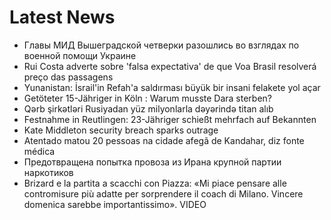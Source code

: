 # Latest News
-  Главы МИД Вышеградской четверки разошлись во взглядах по военной помощи Украине
-  Rui Costa adverte sobre 'falsa expectativa' de que Voa Brasil resolverá preço das passagens
-  Yunanistan: İsrail'in Refah'a saldırması büyük bir insani felakete yol açar
-  Getöteter 15-Jähriger in Köln : Warum musste Dara sterben?
-  Qərb şirkətləri Rusiyadan yüz milyonlarla dəyərində titan alıb
-  Festnahme in Reutlingen: 23-Jähriger schießt mehrfach auf Bekannten
-  Kate Middleton security breach sparks outrage
-  Atentado matou 20 pessoas na cidade afegã de Kandahar, diz fonte médica
-  Предотвращена попытка провоза из Ирана крупной партии наркотиков
-  Brizard e la partita a scacchi con Piazza: «Mi piace pensare alle contromisure più adatte per sorprendere il coach di Milano. Vincere domenica sarebbe importantissimo». VIDEO
